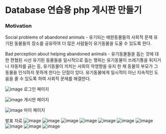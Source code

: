 # Database 연습용 php 게시판 만들기


### Motivation
Social problems of abandoned animals - 유기되는 애완동물들의 사회적 문제
유기된 동물들의 장소를 공유하여 더 많은 사람들이 유기동물을 도울 수 있도록 한다.


Bad perception about helping abandoned animals - 유기동물들을 돕는 것에 대한 편협된 시선
유기된 동물들을 일시적으로 돕는 행위는 유기동물이 쓰레기통을 뒤지거나 자동차를 긁는 등, 유기동물이 끼치는 사회의 악영향을 유지 한 채 동물의 부모가 그 동물을 인식하지 못하게 한다는 단점이 있다.
유기동물에게 일시적이 아닌 지속적인 도움을 줄 수 있도록 하여 사회적 문제를 해결한다.



![image](https://github.com/user-attachments/assets/7a54f22b-00a7-47e5-8212-fd3a3fc5bd01)
로그인 페이지

![image](https://github.com/user-attachments/assets/a4c36e13-209b-4f7d-8226-6bbe6c698b1d)
게시판 페이지

![image](https://github.com/user-attachments/assets/4752b10c-727c-42aa-875d-2a404d96cd90)
마이 페이지



발표 자료
![image](https://github.com/user-attachments/assets/d59bc0a8-a063-41d1-8e22-1d2ac0b2077b)
![image](https://github.com/user-attachments/assets/435c384d-d32c-4120-bba7-6949284e166e)
![image](https://github.com/user-attachments/assets/b54c84cf-a05c-421f-bf03-9836ec4c6f32)
![image](https://github.com/user-attachments/assets/1e166e0d-d144-4737-979a-04b437f1b518)
![image](https://github.com/user-attachments/assets/f7a052eb-1eba-477e-a7fd-a744ec4e4bba)
![image](https://github.com/user-attachments/assets/427c02e7-26ac-49d9-9202-7a7a45fd1477)
![image](https://github.com/user-attachments/assets/cc0c8221-238a-4572-833d-d438211558a3)
![image](https://github.com/user-attachments/assets/e83e3982-fd35-4fc3-8ee5-733428d4cab8)
![image](https://github.com/user-attachments/assets/bec8bace-c2a7-4c62-af51-685cde9076ae)
![image](https://github.com/user-attachments/assets/c1e8d5bc-888d-46c7-8c52-0bba7c716ecb)

